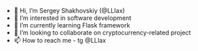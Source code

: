 - 👋 Hi, I’m Sergey Shakhovskiy (@LLIax)
- 👀 I’m interested in software development
- 🌱 I’m currently learning Flask framework
- 💞️ I’m looking to collaborate on cryptocurrency-related project
- 📫 How to reach me - tg @LLIax

<!---
LLIax/LLIax is a ✨ special ✨ repository because its `README.md` (this file) appears on your GitHub profile.
You can click the Preview link to take a look at your changes.
--->
